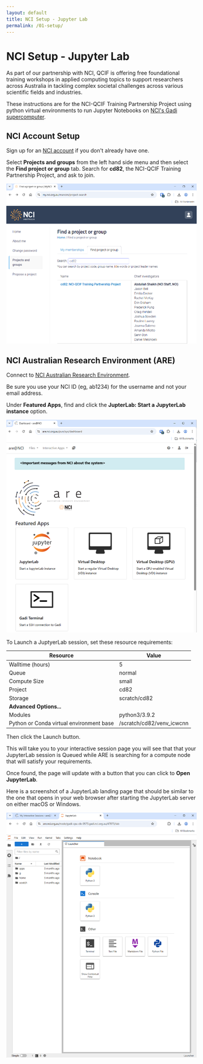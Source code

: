 ```yaml
---
layout: default
title: NCI Setup - Jupyter Lab
permalink: /01-setup/
---
```


# NCI Setup - Jupyter Lab

As part of our partnership with NCI, QCIF is offering free foundational training workshops in applied computing topics to support researchers across Australia in tackling complex societal challenges across various scientific fields and industries.

These instructions are for the NCI-QCIF Training Partnership Project using python virtual environments to run Jupyter Notebooks on [NCI's Gadi supercomputer].


## NCI Account Setup

Sign up for an [NCI account] if you don't already have one.

Select **Projects and groups** from the left hand side menu and then select the **Find project or group** tab. Search for **cd82**, the NCI-QCIF Training Partnership Project, and ask to join.

<p align='center'>
  <img alt="NCI Find a project or group page" src="fig/setup_my_nci_project_cd82.png" width="750"/>
</p>

## NCI Australian Research Environment (ARE)

Connect to [NCI Australian Research Environment].

Be sure you use your NCI ID (eg, ab1234) for the username and not your email address.

Under **Featured Apps**, find and click the **JupterLab: Start a JupyterLab instance** option.

<p align='center'>
  <img alt="NCI ARE JupyterLab" src="fig/setup_nci_are_mainpage.png" width="750"/>
</p>

To Launch a JuptyerLab session, set these resource requirements:

| Resource                  | Value                                          |
|---------------------------|------------------------------------------------|
| Walltime (hours)          | 5                                              |
| Queue                     | normal                                         |
| Compute Size              | small                                          |
| Project                   | cd82                                           |
| Storage                   | scratch/cd82                                   |
| **Advanced Options...**       |                                                |
| Modules                   | python3/3.9.2                                  |
| Python or Conda virtual environment base | /scratch/cd82/venv_icwcnn</div> |


Then click the Launch button.

This will take you to your interactive session page you will see that that your JupyterLab session is Queued while ARE is searching for a compute node that will satisfy your requirements.

Once found, the page will update with a button that you can click to **Open JupyterLab**.

Here is a screenshot of a JupyterLab landing page that should be similar to the one that opens in your web browser after starting the JupyterLab server on either macOS or Windows.

<p align='center'>
  <img alt="JupyterLab landing page" src="fig/setup_jupyterlab_landing_page.png" width="750"/>
</p>


<!-- Collect your link references at the bottom of your document -->

[NCI's Gadi supercomputer]: https://nci.org.au/news-events/events/introduction-gadi-4
[NCI account]: https://my.nci.org.au
[NCI Australian Research Environment]: https://are.nci.org.au

